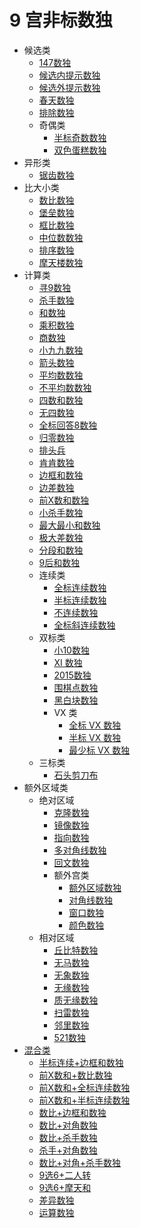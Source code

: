 # 9 宫非标数独

* 候选类
    * [147数独](候选类/147数独.md)
    * [候选内提示数独](候选类/候选内提示数独.md)
    * [候选外提示数独](候选类/候选外提示数独.md)
    * [春天数独](候选类/春天数独.md)
    * [排除数独](候选类/排除数独.md)
    * 奇偶类
      * [半标奇数数独](候选类/奇偶类/半标奇数数独.md)
      * [双色蛋糕数独](候选类/奇偶类/双色蛋糕数独.md)
* 异形类
    * [锯齿数独](异形类/锯齿数独.md)
* 比大小类
    * [数比数独](比大小类/数比数独.md)
    * [堡垒数独](比大小类/堡垒数独.md)
    * [框比数独](比大小类/框比数独.md)
    * [中位数数独](比大小类/中位数数独.md)
    * [排序数独](比大小类/排序数独.md)
    * [摩天楼数独](比大小类/摩天楼数独.md)
* 计算类
    * [寻9数独](计算类/寻9数独.md)
    * [杀手数独](计算类/杀手数独.md)
    * [和数独](计算类/和数独.md)
    * [乘积数独](计算类/乘积数独.md)
    * [商数独](计算类/商数独.md)
    * [小九九数独](计算类/小九九数独.md)
    * [箭头数独](计算类/箭头数独.md)
    * [平均数数独](计算类/平均数数独.md)
    * [不平均数数独](计算类/不平均数数独.md)
    * [四数和数独](计算类/四数和数独.md)
    * [无四数独](计算类/无四数独.md)
    * [全标回答8数独](计算类/全标回答8数独.md)
    * [归零数独](计算类/归零数独.md)
    * [排头兵](计算类/排头兵.md)
    * [肯肯数独](计算类/肯肯数独.md)
    * [边框和数独](计算类/边框和数独.md)
    * [边差数独](计算类/边差数独.md)
    * [前X数和数独](计算类/前X数和数独.md)
    * [小杀手数独](计算类/小杀手数独.md)
    * [最大最小和数独](计算类/最大最小和数独.md)
    * [极大差数独](计算类/极大差数独.md)
    * [分段和数独](计算类/分段和数独.md)
    * [9后和数独](计算类/9后和数独.md)
    * 连续类
      * [全标连续数独](计算类/连续类/全标连续数独.md)
      * [半标连续数独](计算类/连续类/半标连续数独.md)
      * [不连续数独](计算类/连续类/不连续数独.md)
      * [全标斜连续数独](计算类/连续类/全标斜连续数独.md)
    * 双标类
      * [小10数独](计算类/双标类/全标小10数独.md)
      * [XI 数独](计算类/双标类/XI%20数独.md)
      * [2015数独](计算类/双标类/2015数独.md)
      * [围棋点数独](计算类/双标类/围棋点数独.md)
      * [黑白块数独](计算类/双标类/黑白块数独.md)
      * VX 类
        * [全标 VX 数独](计算类/双标类/VX%20类/全标%20VX%20数独.md)
        * [半标 VX 数独](计算类/双标类/VX%20类/半标%20VX%20数独.md)
        * [最少标 VX 数独](计算类/双标类/VX%20类/最少标%20VX%20数独.md)
    * 三标类
      * [石头剪刀布](计算类/三标类/石头剪刀布.md)
* 额外区域类
  * 绝对区域
      * [克隆数独](额外区域类/绝对区域/克隆数独.md)
      * [镜像数独](额外区域类/绝对区域/镜像数独.md)
      * [指向数独](额外区域类/绝对区域/指向数独.md)
      * [多对角线数独](额外区域类/绝对区域/多对角线数独.md)
      * [回文数独](额外区域类/绝对区域/回文数独.md)
      * 额外宫类
          * [额外区域数独](额外区域类/绝对区域/额外宫类/额外区域数独.md)
          * [对角线数独](额外区域类/绝对区域/额外宫类/对角线数独.md)
          * [窗口数独](额外区域类/绝对区域/额外宫类/窗口数独.md)
          * [颜色数独](额外区域类/绝对区域/额外宫类/颜色数独.md)
  * 相对区域
      * [丘比特数独](额外区域类/相对区域/丘比特数独.md)
      * [无马数独](额外区域类/相对区域/无马数独.md)
      * [无象数独](额外区域类/相对区域/无象数独.md)
      * [无缘数独](额外区域类/相对区域/无缘数独.md)
      * [质无缘数独](额外区域类/相对区域/质无缘数独.md)
      * [扫雷数独](额外区域类/相对区域/扫雷数独.md)
      * [邻里数独](额外区域类/相对区域/邻里数独.md)
      * [521数独](额外区域类/相对区域/521数独.md)
* [混合类](混合类/索引.md)
    * [半标连续+边框和数独](混合类/半标连续+边框和数独.md)
    * [前X数和+数比数独](混合类/前X数和+数比数独.md)
    * [前X数和+全标连续数独](混合类/前X数和+全标连续数独.md)
    * [前X数和+半标连续数独](混合类/前X数和+半标连续数独.md)
    * [数比+边框和数独](混合类/数比+边框和数独.md)
    * [数比+对角数独](混合类/数比+对角数独.md)
    * [数比+杀手数独](混合类/数比+杀手数独.md)
    * [杀手+对角数独](混合类/杀手+对角数独.md)
    * [数比+对角+杀手数独](混合类/数比+对角+杀手数独.md)
    * [9选6+二人转](混合类/9选6+二人转.md)
    * [9选6+摩天和](混合类/9选6+摩天和.md)
    * [差异数独](混合类/差异数独.md)
    * [运算数独](混合类/运算数独.md)
